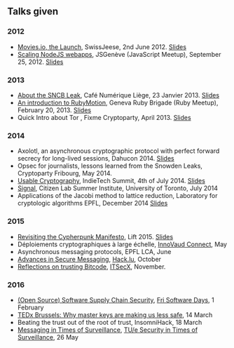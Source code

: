 ## Talks given

### 2012

- [Movies.io, the Launch](http://www.swissjeese.com/2012/index.html), SwissJeese, 2nd June 2012. [Slides](https://speakerdeck.com/fredericjacobs/movies-dot-io-the-launch)
- [Scaling NodeJS webapps](http://www.meetup.com/jsromandie/events/81731522/), JSGenève (JavaScript Meetup), September 25, 2012. [Slides](https://speakerdeck.com/fredericjacobs/jsgeneve-talk-scaling-webapps-with-node-dot-js)

### 2013

- [About the SNCB Leak](https://www.eventbrite.com/e/inscription-cafe-numerique-liege-s03-7-privacy-vs-technology-5225010146), Café Numérique Liège, 23 Janvier 2013. [Slides](https://speakerdeck.com/fredericjacobs/cafe-numerique-liege-23-janvier-2013)
- [An introduction to RubyMotion](http://www.meetup.com/genevarb/events/98802632/), Geneva Ruby Brigade (Ruby Meetup), February 20, 2013. [Slides](https://speakerdeck.com/fredericjacobs/rubymotion-geneva-dot-rb)
- Quick Intro about Tor , Fixme Cryptoparty, April 2013. [Slides](https://speakerdeck.com/fredericjacobs/cryptoparty-april-2013-tor)

### 2014 

- Axolotl, an asynchronous cryptographic protocol with perfect forward secrecy for long-lived sessions,  Dahucon 2014. [Slides](https://speakerdeck.com/fredericjacobs/axolotl-an-asynchronous-cryptographic-protocol-with-perfect-forward-secrecy-for-long-lived-sessions) 
- Opsec for journalists, lessons learned from the Snowden Leaks, Cryptoparty Fribourg, May 2014.
- [Usable Cryptography](https://ind.ie/summit/), IndieTech Summit, 4th of July 2014. [Slides](https://speakerdeck.com/fredericjacobs/usable-cryptography)
- [Signal](http://citizenlab.org/summerinstitute/2014.html), Citizen Lab Summer Institute, University of Toronto, July 2014
- Applications of the Jacobi method to lattice reduction, Laboratory for cryptologic algorithms EPFL, December 2014 [Slides](https://speakerdeck.com/fredericjacobs/lattice-cryptography-the-jacobi-reduction-algorithm)

### 2015

- [Revisiting the Cypherpunk Manifesto](http://liftconference.com/lift15/speakers/3702), Lift 2015. [Slides](https://speakerdeck.com/fredericjacobs/revisiting-the-cypherpunk-manifesto)
- Déploiements cryptographiques à large échelle, [InnoVaud Connect](http://blog.alpict.com/2015/05/19/cybersecurite-un-innovaudconnect-pour-parler-des-opportunites/), May
- Asynchronous messaging protocols, EPFL LCA, June
- [Advances in Secure Messaging](https://speakerdeck.com/fredericjacobs/secure-messaging-hack-dot-lu-2015), [Hack.lu](http://2015.hack.lu/talks/#advances-in-secure-messaging-protocols), October
- [Reflections on trusting Bitcode](https://medium.com/@FredericJacobs/why-i-m-not-enabling-bitcode-f35cd8fbfcc5), [ITSecX](https://itsecx.fhstp.ac.at/programm_2015/), November.

### 2016

- [(Open Source) Software Supply Chain Security](https://speakerdeck.com/fredericjacobs/open-source-software-supply-chain-security), [Fri Software Days](https://fri-software-days.ch/index.php?option=com_content&view=article&id=221&Itemid=723&lang=en), 1 February
- [TEDx Brussels: Why master keys are making us less safe](http://www.fredericjacobs.com/blog/2016/03/16/tedx/), 14 March
- Beating the trust out of the root of trust, InsomniHack, 18 March
- [Messaging in Times of Surveillance](https://speakerdeck.com/fredericjacobs/messaging-in-times-of-surveillance), [TU/e Security in Times of Surveillance](https://www.win.tue.nl/eipsi/surveillance-2016.html), 26 May 

